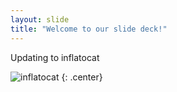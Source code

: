 ```yaml
---
layout: slide
title: "Welcome to our slide deck!"
---
```


Updating to inflatocat

![inflatocat](https://octodex.github.com/images/inflatocat.png)
{: .center}
